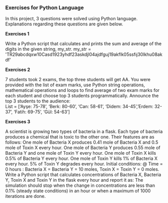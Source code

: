 ### Exercises for Python Language

In this project, 3 questions were solved using Python language. Explanations regarding these questions are given below.

**Exercises 1**

Write a Python script that calculates and prints the sum and average of the digits in the given string, my_str.
my_str = 'TR29abcdqxw10Casd1923yhdf23askdjl04ajdfguj19akflk05ssfıj30lkhu08akdf'

**Exercises 2**

7 students took 2 exams, the top three students will get AA. You were provided with the list of exam marks, use Python string operations, mathematical operations and loops to find average of two exam marks for each student and choose top 3 students programmatically. Announce the top 3 students to the audience:  
List = [‘Ayşe: 75-78’, ‘Berk: 80-60’, ‘Can: 58-61’, ‘Didem: 34-45’,’Erdem: 32-37’, ‘Fatih: 69-75’, ‘Gül: 54-63’] 

**Exercises 3**

A scientist is growing two types of bacteria in a flask. Each type of bacteria produces a chemical that is toxic to the other one. Their features are as follows: 
One mole of Bacteria X produces 0.41 mole of Bacteria X and 0.5 mole of Toxin X every hour. 
One mole of Bacteria Y produces 0.55 mole of Bacteria Y and one mole of Toxin Y every hour. 
One mole of Toxin X kills 0.5% of Bacteria Y every hour. 
One mole of Toxin Y kills 1% of Bacteria X every hour. 
5% of Toxin Y degrades every hour. 
Initial conditions: @ Time = 0 hours : Bacteria X = Bacteria Y = 10 moles, Toxin X = 
Toxin Y = 0 moles. 
Write a Python script that calculates concentrations of Bacteria X, Bacteria Y, Toxin X and 
Toxin Y in the flask every hour and report it as: 
The simulation should stop when the change in concentrations are less than 0.1% (steady state 
conditions) in an hour or when a maximum of 1000 iterations are done.
